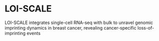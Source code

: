 # LOI-SCALE
LOI-SCALE integrates single-cell RNA-seq with bulk to unravel genomic imprinting dynamics in breast cancer, revealing cancer-specific loss-of-imprinting events
